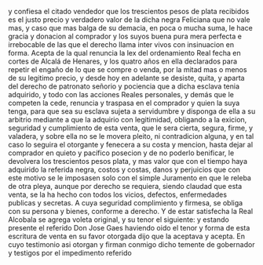 y confiesa el citado vendedor que los trescientos pesos de plata recibidos es el justo precio y verdadero valor de la dicha negra Feliciana que no vale mas, y caso que mas balga de su demacia, en poca o mucha suma, le hace gracia y donacion al comprador y los suyos buena pura mera perfecta e irrebocable de las que el derecho llama inter vivos con insinuacion en forma. Acepta de la qual renuncia la lex del ordenamiento Real fecha en cortes de Alcalá de Henares, y los quatro años en ella declarados para repetir el engaño de lo que se compre o venda, por la mitad mas o menos de su legitimo precio, y desde hoy en adelante se desiste, quita, y aparta del derecho de patronato señorio y pociencia que a dicha esclava tenia adquirido, y todo con las acciones Reales personales, y demás que le competen la cede, renuncia y traspasa en el comprador y quien la suya tenga, para que sea su esclava sujeta a servidumbre y disponga de ella a su arbitrio mediante a que la adquirio con legitimidad, obligando a la exicion, seguridad y cumplimiento de esta venta, que le sera cierta, segura, firme, y valadera, y sobre ella no se le movera pleito, ni contradicion alguna, y en tal caso lo seguira el otorgante y fenecera a su costa y mencion, hasta dejar al comprador en quieto y pacífico posecion y de no poderlo benificar, le devolvera los trescientos pesos plata, y mas valor que con el tiempo haya adquirido la referida negra, costos y costas, danos y perjuicios que con este motivo se le imposasen solo con el simple Juramento en que le releba de otra pleya, aunque por derecho se requiera, siendo claudad que esta venta, se la ha hecho con todos los vicios, defectos, enfermedades publicas y secretas. A cuya seguridad complimiento y firmesa, se obliga con su persona y bienes, conforme a derecho. Y de estar satisfecha la Real Alcobala se agrega voleta original, y su tenor el siguiente: y estando presente el referido Don Jose Gaes haviendo oido el tenor y forma de esta escritura de venta en su favor otorgada dijo que la aceptava y acepta. En cuyo testimonio asi otorgan y firman conmigo dicho temente de gobernador y testigos por el impedimento referido